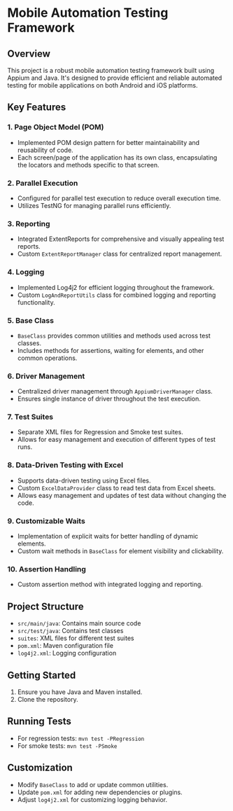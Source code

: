 # Mobile Automation Testing Framework

## Overview
This project is a robust mobile automation testing framework built using Appium and Java. It's designed to provide efficient and reliable automated testing for mobile applications on both Android and iOS platforms.

## Key Features

### 1. Page Object Model (POM)
- Implemented POM design pattern for better maintainability and reusability of code.
- Each screen/page of the application has its own class, encapsulating the locators and methods specific to that screen.

### 2. Parallel Execution
- Configured for parallel test execution to reduce overall execution time.
- Utilizes TestNG for managing parallel runs efficiently.

### 3. Reporting
- Integrated ExtentReports for comprehensive and visually appealing test reports.
- Custom `ExtentReportManager` class for centralized report management.

### 4. Logging
- Implemented Log4j2 for efficient logging throughout the framework.
- Custom `LogAndReportUtils` class for combined logging and reporting functionality.

### 5. Base Class
- `BaseClass` provides common utilities and methods used across test classes.
- Includes methods for assertions, waiting for elements, and other common operations.

### 6. Driver Management
- Centralized driver management through `AppiumDriverManager` class.
- Ensures single instance of driver throughout the test execution.

### 7. Test Suites
- Separate XML files for Regression and Smoke test suites.
- Allows for easy management and execution of different types of test runs.

### 8. Data-Driven Testing with Excel
- Supports data-driven testing using Excel files.
- Custom `ExcelDataProvider` class to read test data from Excel sheets.
- Allows easy management and updates of test data without changing the code.

### 9. Customizable Waits
- Implementation of explicit waits for better handling of dynamic elements.
- Custom wait methods in `BaseClass` for element visibility and clickability.

### 10. Assertion Handling
- Custom assertion method with integrated logging and reporting.

## Project Structure
- `src/main/java`: Contains main source code
- `src/test/java`: Contains test classes
- `suites`: XML files for different test suites
- `pom.xml`: Maven configuration file
- `log4j2.xml`: Logging configuration

## Getting Started
1. Ensure you have Java and Maven installed.
2. Clone the repository.

## Running Tests
- For regression tests: `mvn test -PRegression`
- For smoke tests: `mvn test -PSmoke`

## Customization
- Modify `BaseClass` to add or update common utilities.
- Update `pom.xml` for adding new dependencies or plugins.
- Adjust `log4j2.xml` for customizing logging behavior.
